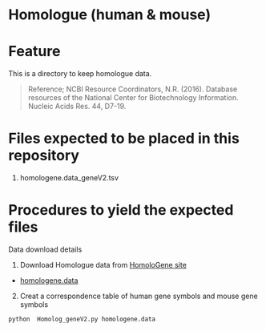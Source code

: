 # Homologue (human & mouse)

# Feature
This is a directory to keep homologue data.
> Reference; NCBI Resource Coordinators, N.R. (2016). Database resources of the National Center for Biotechnology Information. Nucleic Acids Res. 44, D7-19.

# Files expected to be placed in this repository
1. homologene.data_geneV2.tsv

# Procedures to yield the expected files
Data download details
1. Download Homologue data from [HomoloGene site](https://ftp.ncbi.nih.gov/pub/HomoloGene/build68/ "homologene")
  - [homologene.data](https://ftp.ncbi.nih.gov/pub/HomoloGene/build68/homologene.data)

2. Creat a correspondence table of human gene symbols and mouse gene symbols 
```sh
python  Homolog_geneV2.py homologene.data
```
